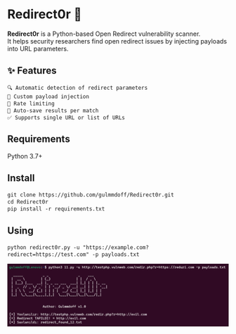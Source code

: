 
# Redirect0r 🚨

**Redirect0r** is a Python-based Open Redirect vulnerability scanner.  
It helps security researchers find open redirect issues by injecting payloads into URL parameters.


## ✨ Features
```
🔍 Automatic detection of redirect parameters
🚀 Custom payload injection
🧠 Rate limiting
📁 Auto-save results per match
✅ Supports single URL or list of URLs
```


 ## Requirements
 Python 3.7+

 
 ## Install 
 ```
 git clone https://github.com/gulmmdoff/Redirect0r.git 
 cd Redirect0r 
 pip install -r requirements.txt
```


 ## Using
 ```
 python redirect0r.py -u "https://example.com?redirect=https://test.com" -p payloads.txt
```
![Redirect0r Screenshot](Redirector.png)
